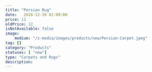 ```yaml
---
title: "Persian Rug" 
date:   2018-12-30 01:00:00
price: 11
oldPrice: 12
isNotAvailable: false
image: 
    medium: "/z-media/images/products/new/Persian-Carpet.jpeg"
tag: []
category: "Products"
statuses: [ "new"]
type: "Carpets and Rugs"
description: 
---
```

